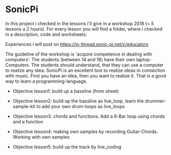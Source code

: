 # SonicPi
In this project i checked in the lessons i'll give in a workshop 2018 (= 5 lessons a 2 hours).
For every lesson you will find a folder, where i checked in a description, code and worksheets.

Experiences i will post on https://in-thread.sonic-pi.net/c/educators

The guideline of the workshop is 'acquire competence in dealing with computers'. The students (between 14 and 18) have their own laptop-Computers. The students should understand, that they can use a computer to realize any idea. SonicPi is an excellent tool to realize ideas in connection with music. First you have an idea, then you want to realize it. That is a good way to learn a programming-language.

* Objective lesson1: build up a bassline (from sheet)

* Objective lesson2: build up the bassline as live_loop, learn the drummer-sample-kit to add your own drum-loops as live_loops

* Objective lesson3: chords and functions. Add a 6-Bar loop using chords and a function

* Objective lesson4: making own samples by recording Guitar-Chords. Working with own samples

* Objective lesson5: build up the track by live_coding
